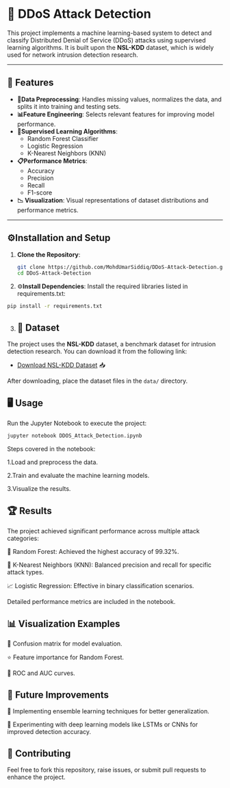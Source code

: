 # 🚀 DDoS Attack Detection

This project implements a machine learning-based system to detect and classify Distributed Denial of Service (DDoS) attacks using supervised learning algorithms. It is built upon the **NSL-KDD** dataset, which is widely used for network intrusion detection research.

---

## 🌟 Features

- **🔧Data Preprocessing**: Handles missing values, normalizes the data, and splits it into training and testing sets.
- **📊Feature Engineering**: Selects relevant features for improving model performance.
- **🤖Supervised Learning Algorithms**:
  - Random Forest Classifier
  - Logistic Regression
  - K-Nearest Neighbors (KNN)
- **📋Performance Metrics**:
  - Accuracy
  - Precision
  - Recall
  - F1-score
- **📉 Visualization**: Visual representations of dataset distributions and performance metrics.

---

## ⚙️Installation and Setup

1. **Clone the Repository**:
   ```bash
   git clone https://github.com/MohdUmarSiddiq/DDoS-Attack-Detection.git
   cd DDoS-Attack-Detection
   ```
2. ⚙**Install Dependencies**:
Install the required libraries listed in requirements.txt:
  ```bash
  pip install -r requirements.txt
  ```
3. ## 📄 Dataset

The project uses the **NSL-KDD** dataset, a benchmark dataset for intrusion detection research. You can download it from the following link:

- [Download NSL-KDD Dataset]((https://www.kaggle.com/datasets/hassan06/nslkdd)) 📥

After downloading, place the dataset files in the `data/` directory.


## 🖥️ Usage
Run the Jupyter Notebook to execute the project:
```bash
jupyter notebook DDOS_Attack_Detection.ipynb
```
Steps covered in the notebook:

1.Load and preprocess the data.

2.Train and evaluate the machine learning models.

3.Visualize the results.

## 🏆 Results
The project achieved significant performance across multiple attack categories:

🌲 Random Forest: Achieved the highest accuracy of 99.32%.

🏡 K-Nearest Neighbors (KNN): Balanced precision and recall for specific attack types.

📈 Logistic Regression: Effective in binary classification scenarios.

Detailed performance metrics are included in the notebook.

## 📊 Visualization Examples
🔢 Confusion matrix for model evaluation.

⭐ Feature importance for Random Forest.

🧮 ROC and AUC curves.

## 🚀 Future Improvements
🔗 Implementing ensemble learning techniques for better generalization.

🤖 Experimenting with deep learning models like LSTMs or CNNs for improved detection accuracy.

## 🤝 Contributing
Feel free to fork this repository, raise issues, or submit pull requests to enhance the project.


